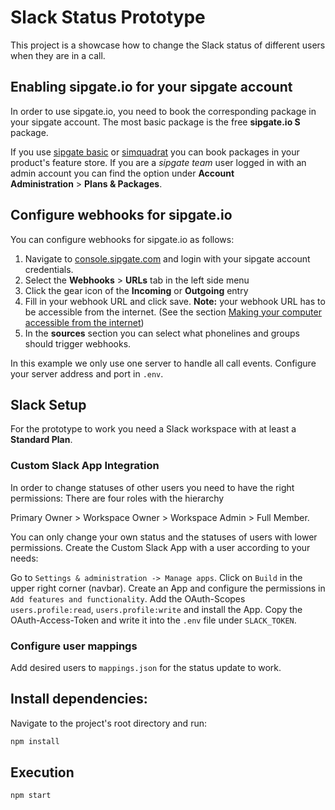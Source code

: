 # Slack Status Prototype

This project is a showcase how to change the Slack status of different users
when they are in a call.

## Enabling sipgate.io for your sipgate account
In order to use sipgate.io, you need to book the corresponding package in your sipgate account. The most basic package is the free **sipgate.io S** package.

If you use [sipgate basic](https://app.sipgatebasic.de/feature-store) or [simquadrat](https://app.simquadrat.de/feature-store) you can book packages in your product's feature store.
If you are a _sipgate team_ user logged in with an admin account you can find the option under **Account Administration**&nbsp;>&nbsp;**Plans & Packages**.

## Configure webhooks for sipgate.io 
You can configure webhooks for sipgate.io as follows:

1. Navigate to [console.sipgate.com](https://console.sipgate.com/) and login with your sipgate account credentials.
2. Select the **Webhooks**&nbsp;>&nbsp;**URLs** tab in the left side menu
3. Click the gear icon of the **Incoming** or **Outgoing** entry
4. Fill in your webhook URL and click save. **Note:** your webhook URL has to be accessible from the internet. (See the section [Making your computer accessible from the internet](#making-your-computer-accessible-from-the-internet)) 
5. In the **sources** section you can select what phonelines and groups should trigger webhooks.

In this example we only use one server to handle all call events. Configure your server address and port
in `.env`.

## Slack Setup

For the prototype to work you need a Slack workspace with at least a **Standard Plan**.

### Custom Slack App Integration

In order to change statuses of other users you need to have the right permissions:
There are four roles with the hierarchy

Primary Owner > Workspace Owner > Workspace Admin > Full Member.

You can only change your own status and the statuses of users with lower permissions.
Create the Custom Slack App with a user according to your needs:

Go to `Settings & administration -> Manage apps`. Click on `Build` in the upper right corner (navbar).
Create an App and configure the permissions in `Add features and functionality`. Add the OAuth-Scopes
`users.profile:read`, `users.profile:write` and install the App. Copy the OAuth-Access-Token and write it into the `.env` file under `SLACK_TOKEN`.

### Configure user mappings

Add desired users to `mappings.json` for the status update to work.

## Install dependencies:
Navigate to the project's root directory and run:
```bash
npm install
```

## Execution

```bash
npm start
```

